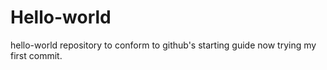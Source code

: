 # Hello-world
hello-world repository to conform to github's starting guide
now trying my first commit.
